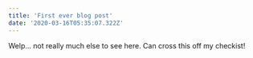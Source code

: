 ```yaml
---
title: 'First ever blog post'
date: '2020-03-16T05:35:07.322Z'
---
```



Welp... not really much else to see here. Can cross this off my checkist! 